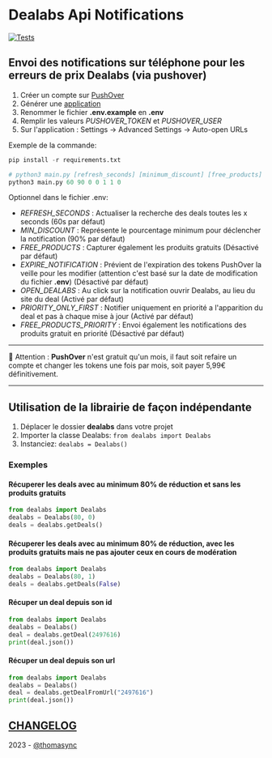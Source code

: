 # Dealabs Api Notifications

[![Tests](https://github.com/thomasync/dealabs-api-notifications/actions/workflows/python-package.yml/badge.svg)](https://github.com/thomasync/dealabs-api-notifications/actions/workflows/python-package.yml)

## Envoi des notifications sur téléphone pour les erreurs de prix Dealabs (via pushover)

1. Créer un compte sur [PushOver](https://pushover.net/)
2. Générer une [application](https://pushover.net/apps/build)
3. Renommer le fichier **.env.example** en **.env**
4. Remplir les valeurs _PUSHOVER_TOKEN_ et _PUSHOVER_USER_
5. Sur l'application : Settings -> Advanced Settings -> Auto-open URLs

Exemple de la commande:

```python
pip install -r requirements.txt

# python3 main.py [refresh_seconds] [minimum_discount] [free_products] [expire_notification] [open_dealabs] [priority_only_first] [free_products_priority]
python3 main.py 60 90 0 0 1 1 0
```

Optionnel dans le fichier .env:

- _REFRESH_SECONDS_ : Actualiser la recherche des deals toutes les x seconds (60s par défaut)
- _MIN_DISCOUNT_ : Représente le pourcentage minimum pour déclencher la notification (90% par défaut)
- _FREE_PRODUCTS_ : Capturer également les produits gratuits (Désactivé par défaut)
- _EXPIRE_NOTIFICATION_ : Prévient de l'expiration des tokens PushOver la veille pour les modifier (attention c'est basé sur la date de modification du fichier **.env**) (Désactivé par défaut)
- _OPEN_DEALABS_ : Au click sur la notification ouvrir Dealabs, au lieu du site du deal (Activé par défaut)
- _PRIORITY_ONLY_FIRST_ : Notifier uniquement en priorité a l'apparition du deal et pas à chaque mise à jour (Activé par défaut)
- _FREE_PRODUCTS_PRIORITY_ : Envoi également les notifications des produits gratuit en priorité (Désactivé par défaut)

---

🚨 Attention : **PushOver** n'est gratuit qu'un mois, il faut soit refaire un compte et changer les tokens une fois par mois, soit payer 5,99€ définitivement.

---

## Utilisation de la librairie de façon indépendante

1. Déplacer le dossier **dealabs** dans votre projet
2. Importer la classe Dealabs: `from dealabs import Dealabs`
3. Instanciez: `dealabs = Dealabs()`

### Exemples

#### Récuperer les deals avec au minimum 80% de réduction et sans les produits gratuits

```python
from dealabs import Dealabs
dealabs = Dealabs(80, 0)
deals = dealabs.getDeals()
```

#### Récuperer les deals avec au minimum 80% de réduction, avec les produits gratuits mais ne pas ajouter ceux en cours de modération

```python
from dealabs import Dealabs
dealabs = Dealabs(80, 1)
deals = dealabs.getDeals(False)
```

#### Récuper un deal depuis son id

```python
from dealabs import Dealabs
dealabs = Dealabs()
deal = dealabs.getDeal(2497616)
print(deal.json())
```

#### Récuper un deal depuis son url

```python
from dealabs import Dealabs
dealabs = Dealabs()
deal = dealabs.getDealFromUrl("2497616")
print(deal.json())
```

## [CHANGELOG](https://github.com/thomasync/dealabs-api-notifications/blob/main/CHANGELOG.MD)

2023 - [@thomasync](https://github.com/thomasync)
